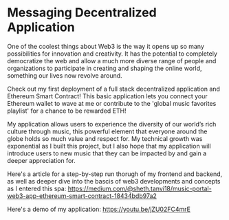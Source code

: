 # Messaging Decentralized Application

One of the coolest things about Web3 is the way it opens up so many possibilities for innovation and creativity. It has the potential to completely democratize the web and allow a much more diverse range of people and organizations to participate in creating and shaping the online world, something our lives now revolve around.

Check out my first deployment of a full stack decentralized application and Ethereum Smart Contract! This basic application lets you connect your Ethereum wallet to wave at me or contribute to the 'global music favorites playlist' for a chance to be rewarded ETH!

My application allows users to experience the diversity of our world’s rich culture through music, this powerful element that everyone around the globe holds so much value and respect for. My technical growth was exponential as I built this project, but I also hope that my application will introduce users to new music that they can be impacted by and gain a deeper appreciation for.

Here's a article for a step-by-step run thorugh of my frontend and backend, as well as deeper dive into the bascis of web3 developments and concepts as I entered this spa: https://medium.com/@sheth.tanvi18/music-portal-web3-app-ethereum-smart-contract-18434bdb97a2

Here's a demo of my application: https://youtu.be/jZU02FC4mrE
